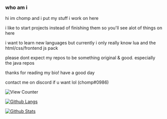 ### who am i

hi im chomp and i put my stuff i work on here

i like to start projects instead of finishing them so you'll see alot of things on here

i want to learn new languages but currently i only really know lua and the html/css/frontend js pack

please dont expect my repos to be something original & good. especially the java repos

thanks for reading my bio! have a good day

contact me on discord if u want lol (chomp#0986)

<img src="https://komarev.com/ghpvc/?username=ChompChompDead&style=flat-square" alt="View Counter"/>

[![Github Langs](https://github-readme-stats.vercel.app/api/top-langs/?username=ChompChompDead&show_icons=true&theme=tokyonight&layout=compact&langs_count=10)](https://github.com/anuraghazra/github-readme-stats)

[![Github Stats](https://github-readme-stats.vercel.app/api?username=ChompChompDead&show_icons=true&theme=tokyonight)](https://github.com/anuraghazra/github-readme-stats)

